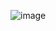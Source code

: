 ![image](https://github.com/Abdelrhman-Sayed70/Competitive_Programming_Setup/assets/99830416/a559caa3-e772-4841-b3cd-0fa1b4311b68)
